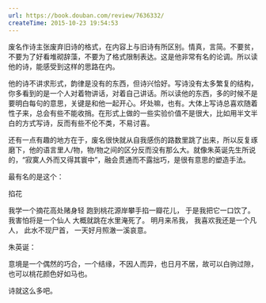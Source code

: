 ```yaml
---
url: https://book.douban.com/review/7636332/
createTime: 2015-10-23 19:54:53
---
```


废名作诗主张废弃旧诗的格式，在内容上与旧诗有所区别。情真，言简。不要贫，不要为了好看堆砌辞藻，不要为了格式限制表达。这是他非常有名的论调。所以读他的诗，能感受到这样的思路在内。

他的诗不讲求形式，韵律是没有的东西，但诗兴恰好。写诗没有太多繁复的结构，你多看到的是一个人对着物讲话，对着自己讲话。所以读他的东西，多的时候不是要明白每句的意思，关键是和他一起开心。坏处嘛，也有。大体上写诗总喜欢随着性子来，总会有些不能收捎。在形式上做的一些实验价值不是很大，比如用半文半白的方式写诗，反而有些不伦不类，不易讨喜。

还有一点有趣的地方在于，废名很快就从自我感伤的路数里跳了出来，所以反复琢磨下，他的语言里人/物，物/物之间的区分反而没有那么大。就像朱英诞先生所说的，“寂寞人外而又得其寰中”，融会贯通而不露拙巧，是很有意思的塑造手法。

最有名的是这个：

掐花

我学一个摘花高处赌身轻 
跑到桃花源岸攀手掐一瓣花儿， 
于是我把它一口饮了。 
我害怕将是一个仙人 
大概就跳在水里淹死了。 
明月来吊我， 
我喜欢我还是一个凡人， 
此水不现尸首， 
一天好月照澈一溪哀意。

朱英诞：

意境是一个偶然的巧合，一个结缘，不因人而异，也日月不居，故可以白驹过隙，也可以桃花颜色好如马也。

诗就这么多吧。